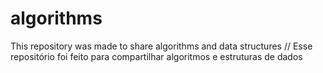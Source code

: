 # algorithms
This repository was made to share algorithms and data structures // Esse repositório foi feito para compartilhar algoritmos e estruturas de dados
